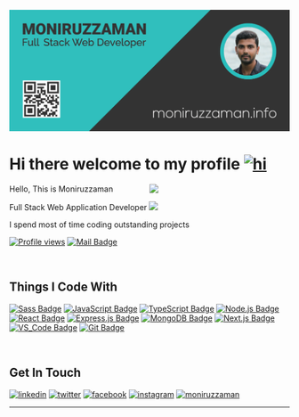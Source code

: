 [![Banner](https://github.com/EhtsYour/EhtsYour/blob/main/Banner.png)](#)

# Hi there welcome to my profile [<img src="https://user-images.githubusercontent.com/1303154/88677602-1635ba80-d120-11ea-84d8-d263ba5fc3c0.gif" width="28px" alt="hi">](#)

[<img align="right" width="50%" src="https://readme-stats.jader.me/api?username=EhtsYour&show_icons=true&hide=contribs&bg_color=30BFBD,333333,30BFBD&title_color=fff&text_color=fff&icon_color=fff">](https://github.com/EhtsYour)

Hello, This is Moniruzzaman

Full Stack Web Application Developer [<img src="https://image.flaticon.com/icons/svg/323/323299.svg" width="13"/>](#)

I spend most of time coding outstanding projects

[![Profile views](https://komarev.com/ghpvc/?username=EhtsYour&style=flat-square&label=Profile+Views&color=30BFBD)](#)
[![Mail Badge](https://img.shields.io/badge/contact@moniruzzaman.info-orange?style=flat-square&logo=Gmail&logoColor=white)](mailto:contact@moniruzzaman.info)

<br>

## Things I Code With 
[![Sass Badge](https://img.shields.io/badge/Sass-CC6699?style=for-the-badge&logo=sass&logoColor=white)](#)
[![JavaScript Badge](https://img.shields.io/badge/JavaScript-F7DF1E?style=for-the-badge&logo=javascript&logoColor=white)](#)
[![TypeScript Badge](https://img.shields.io/badge/TypeScript-007ACC?style=for-the-badge&logo=typescript&logoColor=white)](#)
[![Node.js Badge](https://img.shields.io/badge/Node.js-339933?style=for-the-badge&logo=nodedotjs&logoColor=white)](#)
[![React Badge](https://img.shields.io/badge/React-61DBFB?style=for-the-badge&logo=react&logoColor=black)](#)
[![Express.js Badge](https://img.shields.io/badge/Express.js-000000?style=for-the-badge&logo=express&logoColor=white)](#)
[![MongoDB Badge](https://img.shields.io/badge/MongoDB-4EA94B?style=for-the-badge&logo=mongodb&logoColor=white)](#)
[![Next.js Badge](https://img.shields.io/badge/Next.js-000000?style=for-the-badge&logo=nextdotjs&logoColor=white)](#)
[![VS_Code Badge](https://img.shields.io/badge/VS_Code-0078D4?style=for-the-badge&logo=visual-studio-code&logoColor=white)](#)
[![Git Badge](https://img.shields.io/badge/Git-F05032?style=for-the-badge&logo=git&logoColor=white)](#)

<br>

## Get In Touch
[<img src='https://img.shields.io/badge/LinkedIn-0077B5?style=for-the-badge&logo=linkedin&logoColor=white' alt='linkedin' height='40'>](https://www.linkedin.com/in/ehtsyour/)
[<img src='https://img.shields.io/badge/Twitter-1DA1F2?style=for-the-badge&logo=twitter&logoColor=white' alt='twitter' height='40'>](https://www.twitter.com/EhtsYour/)
[<img src='https://img.shields.io/badge/Facebook-1877F2?style=for-the-badge&logo=facebook&logoColor=white' alt='facebook' height='40'>](https://www.facebook.com/EhtsYour/)
[<img src='https://img.shields.io/badge/Instagram-E4405F?style=for-the-badge&logo=instagram&logoColor=white' alt='instagram' height='40'>](https://www.instagram.com/ehtsyour/)
[<img src='https://img.shields.io/badge/Website-16B6D2?style=for-the-badge&logo=Google-chrome&logoColor=white' alt='moniruzzaman' height='40'>](https://www.moniruzzaman.info/)

---
